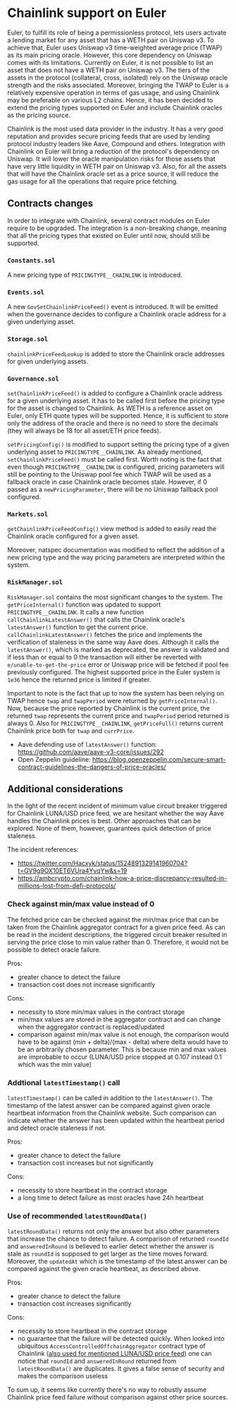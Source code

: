 # Chainlink support on Euler

Euler, to fulfill its role of being a permissionless protocol, lets users activate a lending market for any asset that has a WETH pair on Uniswap v3. To achieve that, Euler uses Uniswap v3 time-weighted average price (TWAP) as its main pricing oracle. However, this core dependency on Uniswap comes with its limitations. Currently on Euler, it is not possible to list an asset that does not have a WETH pair on Uniswap v3. The tiers of the assets in the protocol (collateral, cross, isolated) rely on the Uniswap oracle strength and the risks associated. Moreover, bringing the TWAP to Euler is a relatively expensive operation in terms of gas usage, and using Chainlink may be preferable on various L2 chains. Hence, it has been decided to extend the pricing types supported on Euler and include Chainlink oracles as the pricing source.

Chainlink is the most used data provider in the industry. It has a very good reputation and provides secure pricing feeds that are used by lending protocol industry leaders like Aave, Compound and others. Integration with Chainlink on Euler will bring a reduction of the protocol's dependency on Uniswap. It will lower the oracle manipulation risks for those assets that have very little liquidity in WETH pair on Uniswap v3. Also, for all the assets that will have the Chainlink oracle set as a price source, it will reduce the gas usage for all the operations that require price fetching.


## Contracts changes

In order to integrate with Chainlink, several contract modules on Euler require to be upgraded. The integration is a non-breaking change, meaning that all the pricing types that existed on Euler until now, should still be supported.

### `Constants.sol`

A new pricing type of `PRICINGTYPE__CHAINLINK` is introduced.

### `Events.sol`

A new `GovSetChainlinkPriceFeed()` event is introduced. It will be emitted when the governance decides to configure a Chainlink oracle address for a given underlying asset.

### `Storage.sol`

`chainlinkPriceFeedLookup` is added to store the Chainlink oracle addresses for given underlying assets.

### `Governance.sol`

`setChainlinkPriceFeed()` is added to configure a Chainlink oracle address for a given underlying asset. It has to be called first before the pricing type for the asset is changed to Chainlink. As WETH is a reference asset on Euler, only ETH quote types will be supported. Hence, it is sufficient to store only the address of the oracle and there is no need to store the decimals (they will always be 18 for all asset/ETH price feeds).

`setPricingConfig()` is modified to support setting the pricing type of a given underlying asset to `PRICINGTYPE__CHAINLINK`. As already mentioned, `setChainlinkPriceFeed()` must be called first. Worth noting is the fact that even though `PRICINGTYPE__CHAINLINK` is configured, pricing parameters will still be pointing to the Uniswap pool fee which TWAP will be used as a fallback oracle in case Chainlink oracle becomes stale. However, if 0 passed as a `newPricingParameter`, there will be no Uniswap fallback pool configured.

### `Markets.sol`

`getChainlinkPriceFeedConfig()` view method is added to easily read the Chainlink oracle configured for a given asset.

Moreover, natspec documentation was modified to reflect the addition of a new pricing type and the way pricing parameters are interpreted within the system.

### `RiskManager.sol`

`RiskManager.sol` contains the most significant changes to the system. The `getPriceInternal()` function was updated to support `PRICINGTYPE__CHAINLINK`. It calls a new function `callChainlinkLatestAnswer()` that calls the Chainlink oracle's `latestAnswer()` function to get the current price. `callChainlinkLatestAnswer()` fetches the price and implements the verification of staleness in the same way Aave does. Although it calls the `latestAnswer()`, which is marked as deprecated, the answer is validated and if less than or equal to 0 the transaction will either be reverted with `e/unable-to-get-the-price` error or Uniswap price will be fetched if pool fee previously configured. The highest supported price in the Euler system is `1e36` hence the returned price is limited if greater.

Important to note is the fact that up to now the system has been relying on TWAP hence `twap` and `twapPeriod` were returned by `getPriceInternal()`. Now, because the price reported by Chainlink is the current price, the returned `twap` represents the current price and `twapPeriod` period returned is always 0. Also for `PRICINGTYPE__CHAINLINK`, `getPriceFull()` returns current Chainlink price both for `twap` and `currPrice`.

- Aave defending use of `latestAnswer()` function: https://github.com/aave/aave-v3-core/issues/292
- Open Zeppelin guideline: https://blog.openzeppelin.com/secure-smart-contract-guidelines-the-dangers-of-price-oracles/


## Additional considerations

In the light of the recent incident of minimum value circuit breaker triggered for Chainlink LUNA/USD price feed, we are hesitant whether the way Aave handles the Chainlink prices is best. Other approaches that can be explored. None of them, however, guarantees quick detection of price staleness.

The incident references:
- https://twitter.com/Hacxyk/status/1524891329141960704?t=GV9g9OX10ET6VUra4YvqYw&s=19
- https://ambcrypto.com/chainlink-how-a-price-discrepancy-resulted-in-millions-lost-from-defi-protocols/

### Check against min/max value instead of 0

The fetched price can be checked against the min/max price that can be taken from the Chainlink aggregator contract for a given price feed. As can be read in the incident descriptions, the triggered circuit breaker resulted in serving the price close to min value rather than 0. Therefore, it would not be possible to detect oracle failure.

Pros:
- greater chance to detect the failure
- transaction cost does not increase significantly

Cons:
- necessity to store min/max values in the contract storage
- min/max values are stored in the aggregator contract and can change when the aggregator contract is replaced/updated
- comparison against min/max value is not enough, the comparison would have to be against (min + delta)/(max - delta) where delta would have to be an arbitrarily chosen parameter. This is because min and max values are improbable to occur (LUNA/USD price stopped at 0.107 instead 0.1 which was the min value)

### Addtional `latestTimestamp()` call

`latestTimestamp()` can be called in addition to the `latestAnswer()`. The timestamp of the latest answer can be compared against given oracle heartbeat information from the Chainlink website. Such comparison can indicate whether the answer has been updated within the heartbeat period and detect oracle staleness if not.

Pros:
- greater chance to detect the failure
- transaction cost increases but not significantly

Cons:
- necessity to store heartbeat in the contract storage
- a long time to detect failure as most oracles have 24h heartbeat

### Use of recommended `latestRoundData()`

`latestRoundData()` returns not only the answer but also other parameters that increase the chance to detect failure. A comparison of returned `roundId` and `answeredInRound` is believed to earlier detect whether the answer is stale as `roundId` is supposed to get larger as the time moves forward. Moreover, the `updatedAt` which is the timestamp of the latest answer can be compared against the given oracle heartbeat, as described above.

Pros:
- greater chance to detect the failure
- transaction cost increases significantly

Cons:
- necessity to store heartbeat in the contract storage
- no guarantee that the failure will be detected quickly. When looked into ubiquitous `AccessControlledOffchainAggregator` contract type of Chainlink ([also used for mentioned LUNA/USD price feed](https://bscscan.com/address/0xec72d46011d67a6ac4fa7d3f476fa2049dc807ee#code)) one can notice that `roundId` and `answeredInRound` returned from `latestRoundData()` are duplicates. It gives a false sense of security and makes the comparison useless

To sum up, it seems like currently there's no way to robustly assume Chainlink price feed failure without comparison against other price sources.